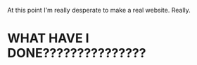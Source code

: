 <html>
    <head>
        <meta charset="utf-8">
        <title>Samuel Adventure Island</title>
    </head>
    <body>
      <p>At this point I'm really desperate to make a real website. Really.</p>
      <h1> WHAT HAVE I DONE???????????????</h1>
    </body>
</html>
